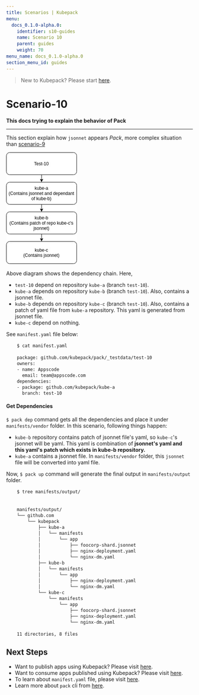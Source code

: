 ```yaml
---
title: Scenarios | Kubepack
menu:
  docs_0.1.0-alpha.0:
    identifier: s10-guides
    name: Scenario 10
    parent: guides
    weight: 70
menu_name: docs_0.1.0-alpha.0
section_menu_id: guides
---
```


> New to Kubepack? Please start [here](/docs/concepts/README.md).

# Scenario-10

**This docs trying to explain the behavior of Pack**
***

This section explain how `jsonnet` appears *Pack*, 
more complex situation than [scenario-9](./snenario-9.md)

![alt text](/docs/_testdata/test-10/test-10.jpg)

Above diagram shows the dependency chain. Here,

 - `test-10` depend on repository `kube-a` (branch `test-10`).
 - `kube-a` depends on repository `kube-b` (branch `test-10`). Also, contains a jsonnet file. 
 - `kube-b` depends on repository `kube-c` (branch `test-10`).
  Also, contains a patch of yaml file from `kube-a` repository. 
 This yaml is generated from jsonnet file.
 - `kube-c` depend on nothing.

See `manifest.yaml` file below:

```console
    $ cat manifest.yaml
    
    package: github.com/kubepack/pack/_testdata/test-10
    owners:
    - name: Appscode
      email: team@appscode.com
    dependencies:
    - package: github.com/kubepack/kube-a
      branch: test-10

```

#### Get Dependencies

`$ pack dep` command gets all the dependencies and place it under `manifests/vendor` folder.
 In this scenario, following things happen:
 
  - `kube-b` repository contains patch of jsonnet file's yaml,
   so `kube-c`'s jsonnet will be yaml. This yaml is combination of 
   **jsonnet's yaml and this yaml's patch which exists in kube-b repository.**
  -  `kube-a` contains a jsonnet file. 
  In `manifests/vendor` folder, this `jsonnet` file will be converted into yaml file.
  

Now, `$ pack up` command will generate the final output in `manifests/output` folder.

```console
    $ tree manifests/output/
    
    
    manifests/output/
    └── github.com
        └── kubepack
            ├── kube-a
            │   └── manifests
            │       └── app
            │           ├── foocorp-shard.jsonnet
            │           ├── nginx-deployment.yaml
            │           └── nginx-dm.yaml
            ├── kube-b
            │   └── manifests
            │       └── app
            │           ├── nginx-deployment.yaml
            │           └── nginx-dm.yaml
            └── kube-c
                └── manifests
                    └── app
                        ├── foocorp-shard.jsonnet
                        ├── nginx-deployment.yaml
                        └── nginx-dm.yaml
    
    11 directories, 8 files
```

## Next Steps

- Want to publish apps using Kubepack? Please visit [here](/docs/concepts/how/publisher.md).
- Want to consume apps published using Kubepack? Please visit [here](/docs/concepts/how/user.md).
- To learn about `manifest.yaml` file, please visit [here](/docs/concepts/how/manifest.md).
- Learn more about `pack` cli from [here](/docs/concepts/how/cli.md).
